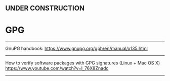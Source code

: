 
## UNDER CONSTRUCTION

# GPG


---

GnuPG handbook:
https://www.gnupg.org/gph/en/manual/x135.html

---

How to verify software packages with GPG signatures (Linux + Mac OS X)
https://www.youtube.com/watch?v=I_76X8Znadc

---